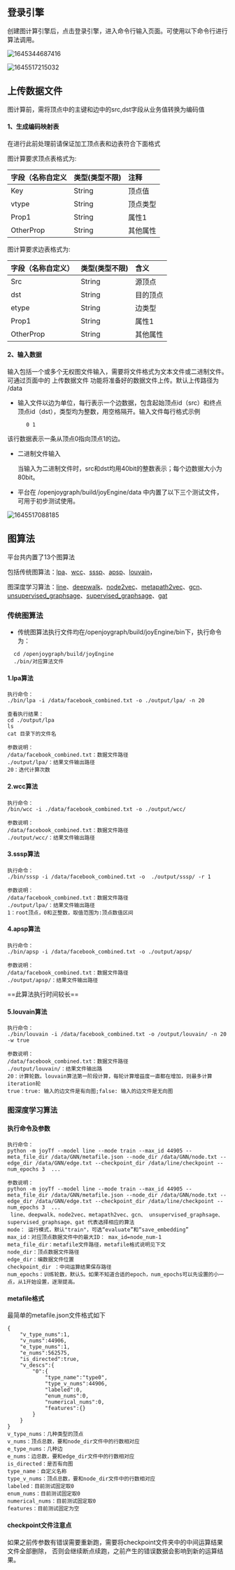 ## 登录引擎

创建图计算引擎后，点击登录引擎，进入命令行输入页面。可使用以下命令行进行算法调用。

![1645344687416](https://github.com/jdcloudcom/cn/image/Elastic-Compute/Graph-Compute/1645344687416.png)

![1645517215032](https://github.com/jdcloudcom/cn/image/Elastic-Compute/Graph-Compute/1645517215032.png)

## 上传数据文件

图计算前，需将顶点中的主键和边中的src,dst字段从业务值转换为编码值

#### 1、生成编码映射表

在进行此前处理前请保证加工顶点表和边表符合下面格式

图计算要求顶点表格式为:

| 字段（名称自定义 | 类型(类型不限) | 注释     |
| :--------------- | :------------- | :------- |
| Key              | String         | 顶点值   |
| vtype            | String         | 顶点类型 |
| Prop1            | String         | 属性1    |
| OtherProp        | String         | 其他属性 |

图计算要求边表格式为:

| 字段（名称自定义） | 类型(类型不限) | 含义     |
| :----------------- | :------------- | :------- |
| Src                | String         | 源顶点   |
| dst                | String         | 目的顶点 |
| etype              | String         | 边类型   |
| Prop1              | String         | 属性1    |
| OtherProp          | String         | 其他属性 |

#### 2、输入数据

输入包括一个或多个无权图文件输入，需要将文件格式为文本文件或二进制文件。可通过页面中的 上传数据文件 功能将准备好的数据文件上传。默认上传路径为 /data

- 输入文件以边为单位，每行表示一个边数据，包含起始顶点id（src）和终点顶点id（dst），类型均为整数，用空格隔开。输入文件每行格式示例

```
      0 1
```

  该行数据表示一条从顶点0指向顶点1的边。

- 二进制文件输入

  当输入为二进制文件时，src和dst均用40bit的整数表示；每个边数据大小为80bit。

- 平台在 /openjoygraph/build/joyEngine/data 中内置了以下三个测试文件，可用于初步测试使用。

![1645517088185](https://github.com/jdcloudcom/cn/image/Elastic-Compute/Graph-Compute/1645517088185.png)



## 图算法

平台共内置了13个图算法

包括传统图算法：[lpa](#jump)、[wcc](#jumpwcc)、[sssp](#jumpsssp)、[apsp](#jumpapsp)、[louvain](#jumplouvain)，

图深度学习算法：[line](#jumpGNN)、[deepwalk](#jumpGNN)、[node2vec](#jumpGNN)、[metapath2vec](#jumpGNN)、[gcn](#jumpGNN)、 [unsupervised_graphsage](#jumpGNN)、[supervised_graphsage](#jumpGNN)、[gat](#jumpGNN)

### 传统图算法

- 传统图算法执行文件均在/openjoygraph/build/joyEngine/bin下，执行命令为：

```
  cd /openjoygraph/build/joyEngine
  ./bin/对应算法文件 
```

#### 1.<span id="jump">lpa算法</span>

```
执行命令：
./bin/lpa -i /data/facebook_combined.txt -o ./output/lpa/ -n 20

查看执行结果：
cd ./output/lpa
ls
cat 目录下的文件名

参数说明：
/data/facebook_combined.txt：数据文件路径
./output/lpa/：结果文件输出路径
20：迭代计算次数
```

#### 2.<span id="jumpwcc">wcc算法</span>

```
执行命令：
/bin/wcc -i ./data/facebook_combined.txt -o ./output/wcc/

参数说明：
/data/facebook_combined.txt：数据文件路径
./output/wcc/：结果文件输出路径
```

#### 3.<span id="jumpsssp">sssp算法</span>

```
执行命令：
./bin/sssp -i /data/facebook_combined.txt -o  ./output/sssp/ -r 1

参数说明：
/data/facebook_combined.txt：数据文件路径
./output/lpa/：结果文件输出路径
1：root顶点，0和正整数，取值范围为:顶点数值区间
```

#### 4.<span id="jumpapsp">apsp算法</span>

```
执行命令：
./bin/apsp -i /data/facebook_combined.txt -o ./output/apsp/

参数说明：
/data/facebook_combined.txt：数据文件路径
./output/apsp/：结果文件输出路径
```

==此算法执行时间较长==

#### 5.<span id="jumplouvain">louvain算法</span>

```
执行命令：
./bin/louvain -i /data/facebook_combined.txt -o /output/louvain/ -n 20 -w true 

参数说明：
/data/facebook_combined.txt：数据文件路径
./output/louvain/：结果文件输出路
20：计算轮数。louvain算法第一阶段计算，每轮计算增益度一直都在增加，则最多计算iteration轮
true：true: 输入的边文件是有向图;false: 输入的边文件是无向图
```

### <span id="jumpGNN">图深度学习算法</span>

#### 执行命令及参数

```
执行命令：
python -m joyTf --model line --mode train --max_id 44905 --meta_file_dir /data/GNN/metafile.json --node_dir /data/GNN/node.txt --edge_dir /data/GNN/edge.txt --checkpoint_dir /data/line/checkpoint --num_epochs 3  ...

参数说明：
python -m joyTf --model line --mode train --max_id 44905 --meta_file_dir /data/GNN/metafile.json --node_dir /data/GNN/node.txt --edge_dir /data/GNN/edge.txt --checkpoint_dir /data/line/checkpoint --num_epochs 3  ...
 line、deepwalk、node2vec、metapath2vec、gcn、 unsupervised_graphsage、supervised_graphsage、gat 代表选择相应的算法
mode： 运行模式，默认"train"，可选“evaluate”和“save_embedding”
max_id：对应顶点数据文件中的最大ID： max_id=node_num-1
meta_file_dir：metafile文件路径，metafile格式说明见下文
node_dir：顶点数据文件路径
edge_dir：编数据文件位置
checkpoint_dir ：中间运算结果保存路径
num_epochs：训练轮数，默认5。如果不知道合适的epoch，num_epochs可以先设置的小一点，从1开始设置，逐渐提高。
```

#### metafile格式

最简单的metafile.json文件格式如下

```
{
    "v_type_nums":1,
    "v_nums":44906,
    "e_type_nums":1,
    "e_nums":562575,
    "is_directed":true,
    "v_descs":{
        "0":{
            "type_name":"type0",
            "type_v_nums":44906,
            "labeled":0,
            "enum_nums":0,
            "numerical_nums":0,
            "features":{}
        }
    }
}
v_type_nums：几种类型的顶点
v_nums：顶点总数，要和node_dir文件中的行数相对应
e_type_nums：几种边
e_nums：边总数，要和edge_dir文件中的行数相对应
is_directed：是否有向图
type_name：自定义名称
type_v_nums：顶点总数，要和node_dir文件中的行数相对应
labeled：目前测试固定取0
enum_nums：目前测试固定取0
numerical_nums：目前测试固定取0
features：目前测试固定为空
```

#### checkpoint文件注意点

如果之前传参数有错误需要重新跑，需要将checkpoint文件夹中的中间运算结果文件全部删除，
否则会继续断点续跑，之前产生的错误数据会影响到新的运算结果。